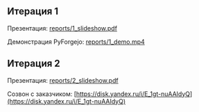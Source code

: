 ## Итерация 1
Презентация: [reports/1_slideshow.pdf](reports/1_slideshow.pdf)

Демонстрация PyForgejo: [reports/1_demo.mp4](reports/1_demo.mp4)

## Итерация 2
Презентация: [reports/2_slideshow.pdf](reports/2_slideshow.pdf)

Созвон с заказчиком: [https://disk.yandex.ru/i/E_1gt-nuAAIdyQ](https://disk.yandex.ru/i/E_1gt-nuAAIdyQ)

